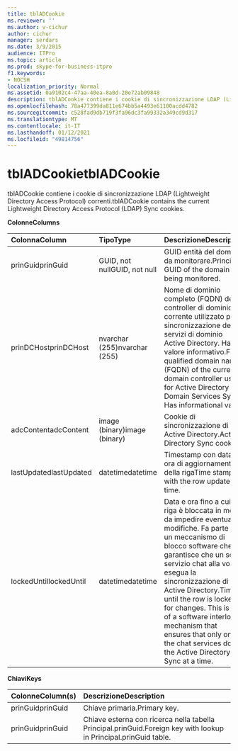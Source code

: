 ```yaml
---
title: tblADCookie
ms.reviewer: ''
ms.author: v-cichur
author: cichur
manager: serdars
ms.date: 3/9/2015
audience: ITPro
ms.topic: article
ms.prod: skype-for-business-itpro
f1.keywords:
- NOCSH
localization_priority: Normal
ms.assetid: 0a9102c4-47aa-40ea-8a0d-20e72ab09848
description: tblADCookie contiene i cookie di sincronizzazione LDAP (Lightweight Directory Access Protocol) correnti.
ms.openlocfilehash: 78a477399da811e674bb5a4493e61100acdd4782
ms.sourcegitcommit: c528fad9db719f3fa96dc3fa99332a349cd9d317
ms.translationtype: MT
ms.contentlocale: it-IT
ms.lasthandoff: 01/12/2021
ms.locfileid: "49814756"
---
```

# <a name="tbladcookie"></a><span data-ttu-id="2c5e6-103">tblADCookie</span><span class="sxs-lookup"><span data-stu-id="2c5e6-103">tblADCookie</span></span>
 
<span data-ttu-id="2c5e6-104">tblADCookie contiene i cookie di sincronizzazione LDAP (Lightweight Directory Access Protocol) correnti.</span><span class="sxs-lookup"><span data-stu-id="2c5e6-104">tblADCookie contains the current Lightweight Directory Access Protocol (LDAP) Sync cookies.</span></span>
  
<span data-ttu-id="2c5e6-105">**Colonne**</span><span class="sxs-lookup"><span data-stu-id="2c5e6-105">**Columns**</span></span>

|<span data-ttu-id="2c5e6-106">**Colonna**</span><span class="sxs-lookup"><span data-stu-id="2c5e6-106">**Column**</span></span>|<span data-ttu-id="2c5e6-107">**Tipo**</span><span class="sxs-lookup"><span data-stu-id="2c5e6-107">**Type**</span></span>|<span data-ttu-id="2c5e6-108">**Descrizione**</span><span class="sxs-lookup"><span data-stu-id="2c5e6-108">**Description**</span></span>|
|:-----|:-----|:-----|
|<span data-ttu-id="2c5e6-109">prinGuid</span><span class="sxs-lookup"><span data-stu-id="2c5e6-109">prinGuid</span></span>  <br/> |<span data-ttu-id="2c5e6-110">GUID, not null</span><span class="sxs-lookup"><span data-stu-id="2c5e6-110">GUID, not null</span></span>  <br/> |<span data-ttu-id="2c5e6-111">GUID entità del dominio da monitorare.</span><span class="sxs-lookup"><span data-stu-id="2c5e6-111">Principal GUID of the domain being monitored.</span></span>  <br/> |
|<span data-ttu-id="2c5e6-112">prinDCHost</span><span class="sxs-lookup"><span data-stu-id="2c5e6-112">prinDCHost</span></span>  <br/> |<span data-ttu-id="2c5e6-113">nvarchar (255)</span><span class="sxs-lookup"><span data-stu-id="2c5e6-113">nvarchar (255)</span></span>  <br/> |<span data-ttu-id="2c5e6-114">Nome di dominio completo (FQDN) del controller di dominio corrente utilizzato per la sincronizzazione dei servizi di dominio Active Directory. Ha un valore informativo.</span><span class="sxs-lookup"><span data-stu-id="2c5e6-114">Fully qualified domain name (FQDN) of the current domain controller used for Active Directory Domain Services Sync. Has informational value.</span></span>  <br/> |
|<span data-ttu-id="2c5e6-115">adcContent</span><span class="sxs-lookup"><span data-stu-id="2c5e6-115">adcContent</span></span>  <br/> |<span data-ttu-id="2c5e6-116">image (binary)</span><span class="sxs-lookup"><span data-stu-id="2c5e6-116">image (binary)</span></span>  <br/> |<span data-ttu-id="2c5e6-117">Cookie di sincronizzazione di Active Directory.</span><span class="sxs-lookup"><span data-stu-id="2c5e6-117">Active Directory Sync cookie.</span></span>  <br/> |
|<span data-ttu-id="2c5e6-118">lastUpdated</span><span class="sxs-lookup"><span data-stu-id="2c5e6-118">lastUpdated</span></span>  <br/> |<span data-ttu-id="2c5e6-119">datetime</span><span class="sxs-lookup"><span data-stu-id="2c5e6-119">datetime</span></span>  <br/> |<span data-ttu-id="2c5e6-120">Timestamp con data e ora di aggiornamento della riga</span><span class="sxs-lookup"><span data-stu-id="2c5e6-120">Time stamp with the row update time.</span></span>  <br/> |
|<span data-ttu-id="2c5e6-121">lockedUntil</span><span class="sxs-lookup"><span data-stu-id="2c5e6-121">lockedUntil</span></span>  <br/> |<span data-ttu-id="2c5e6-122">datetime</span><span class="sxs-lookup"><span data-stu-id="2c5e6-122">datetime</span></span>  <br/> |<span data-ttu-id="2c5e6-p101">Data e ora fino a cui la riga è bloccata in modo da impedire eventuali modifiche. Fa parte di un meccanismo di blocco software che garantisce che un solo servizio chat alla volta esegua la sincronizzazione di Active Directory.</span><span class="sxs-lookup"><span data-stu-id="2c5e6-p101">Time until the row is locked for changes. This is part of a software interlock mechanism that ensures that only one of the chat services does the Active Directory Sync at a time.</span></span>  <br/> |
   
<span data-ttu-id="2c5e6-125">**Chiavi**</span><span class="sxs-lookup"><span data-stu-id="2c5e6-125">**Keys**</span></span>

|<span data-ttu-id="2c5e6-126">**Colonne**</span><span class="sxs-lookup"><span data-stu-id="2c5e6-126">**Column(s)**</span></span>|<span data-ttu-id="2c5e6-127">**Descrizione**</span><span class="sxs-lookup"><span data-stu-id="2c5e6-127">**Description**</span></span>|
|:-----|:-----|
|<span data-ttu-id="2c5e6-128">prinGuid</span><span class="sxs-lookup"><span data-stu-id="2c5e6-128">prinGuid</span></span>  <br/> |<span data-ttu-id="2c5e6-129">Chiave primaria.</span><span class="sxs-lookup"><span data-stu-id="2c5e6-129">Primary key.</span></span>  <br/> |
|<span data-ttu-id="2c5e6-130">prinGuid</span><span class="sxs-lookup"><span data-stu-id="2c5e6-130">prinGuid</span></span>  <br/> |<span data-ttu-id="2c5e6-131">Chiave esterna con ricerca nella tabella Principal.prinGuid.</span><span class="sxs-lookup"><span data-stu-id="2c5e6-131">Foreign key with lookup in Principal.prinGuid table.</span></span>  <br/> |
   

